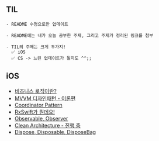 ## TIL

```
- README 수정으로만 업데이트

- README에는 내가 오늘 공부한 주제, 그리고 주제가 정리된 링크를 첨부

- TIL의 주제는 크게 두가지!
  ✅ iOS
  ✅ CS -> 느린 업데이트가 될지도 ^^;;
```

## iOS
- [비즈니스 로직이란?](https://west-skateboard-0dd.notion.site/55ad946da77e4e1c89554e410aca11a1?pvs=4)
- [MVVM 디자인패턴 - 이론편](https://west-skateboard-0dd.notion.site/MVVM-091cb43d34f744659545277ceea787c6?pvs=4)
- [Coordinator Pattern](https://west-skateboard-0dd.notion.site/Coordinator-Pattern-3861526e3b8b486baa921e04706200bb?pvs=4)
- [RxSwift가 뭔데요!](https://west-skateboard-0dd.notion.site/RxSwift-5be55f9fcd714da89be106f2b62ba4c9?pvs=4)
- [Observable, Observer](https://west-skateboard-0dd.notion.site/Observable-Observer-2a63bfdda97e436cb587553bd47ca0f9?pvs=4)
- [Clean Architecture - 진행 중](https://west-skateboard-0dd.notion.site/Clean-Architecture-ed972de72ba846c3a2c2d4b178f3088a?pvs=4)
- [Dispose, Disposable, DisposeBag](https://www.notion.so/Dispose-Disposable-DisposeBag-392f1a8ed4ef40bb8466fb339624f730?pvs=4)
